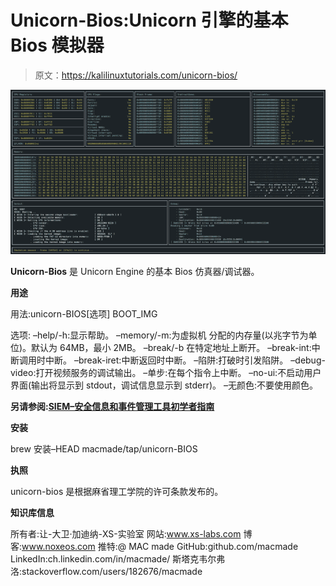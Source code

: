 # Unicorn-Bios:Unicorn 引擎的基本 Bios 模拟器

> 原文：<https://kalilinuxtutorials.com/unicorn-bios/>

[![Unicorn-Bios : Basic BIOS Emulator for Unicorn Engine](img//1e793d67876aab3b798dc5faa65a080b.png "Unicorn-Bios : Basic BIOS Emulator for Unicorn Engine")](https://1.bp.blogspot.com/-_AgsbElZUsg/XaVYNhBNTDI/AAAAAAAAC78/aURqjJQOZn0lO2XFgDwZmLSRuaur2qxogCLcBGAsYHQ/s1600/Screen%2B%25281%2529.png)

**Unicorn-Bios** 是 Unicorn Engine 的基本 Bios 仿真器/调试器。

**用途**

用法:unicorn-BIOS[选项] BOOT_IMG

选项:
–help/-h:显示帮助。
–memory/-m:为虚拟机
分配的内存量(以兆字节为单位)。默认为 64MB，最小 2MB。
–break/-b 在特定地址上断开。
–break-int:中断调用时中断。
–break-iret:中断返回时中断。
–陷阱:打破时引发陷阱。
–debug-video:打开视频服务的调试输出。
–单步:在每个指令上中断。
–no-ui:不启动用户界面(输出将显示到 stdout，调试信息显示到 stderr)。
–无颜色:不要使用颜色。

**另请参阅:[SIEM–安全信息和事件管理工具初学者指南](https://kalilinuxtutorials.com/a-beginners-guide-to-siem/)**

**安装**

brew 安装–HEAD macmade/tap/unicorn-BIOS

**执照**

unicorn-bios 是根据麻省理工学院的许可条款发布的。

**知识库信息**

所有者:让-大卫·加迪纳-XS-实验室
网站:www.xs-labs.com
博客:www.noxeos.com
推特:@ MAC made
GitHub:github.com/macmade
LinkedIn:ch.linkedin.com/in/macmade/
斯塔克韦尔弗洛:stackoverflow.com/users/182676/macmade